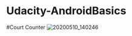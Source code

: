 # Udacity-AndroidBasics
#Court Counter
![20200510_140246](https://user-images.githubusercontent.com/46567673/81496345-af4cf600-92d4-11ea-8723-47ba6babbec7.gif)
